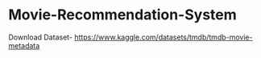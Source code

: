 # Movie-Recommendation-System
Download Dataset- https://www.kaggle.com/datasets/tmdb/tmdb-movie-metadata
